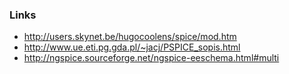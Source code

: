 ### Links

- http://users.skynet.be/hugocoolens/spice/mod.htm
- http://www.ue.eti.pg.gda.pl/~jacj/PSPICE_sopis.html
- http://ngspice.sourceforge.net/ngspice-eeschema.html#multi